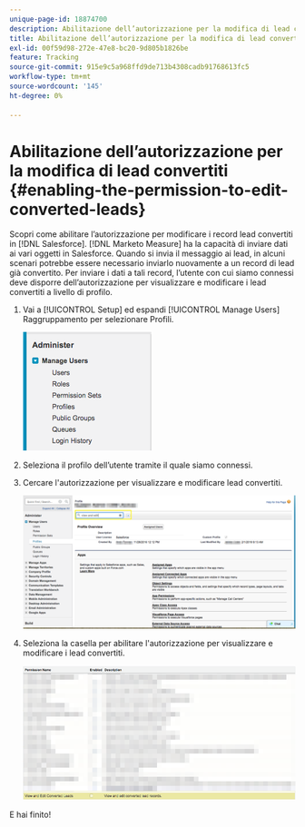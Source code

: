 ```yaml
---
unique-page-id: 18874700
description: Abilitazione dell’autorizzazione per la modifica di lead convertiti - [!DNL Marketo Measure]
title: Abilitazione dell’autorizzazione per la modifica di lead convertiti
exl-id: 00f59d98-272e-47e8-bc20-9d805b1826be
feature: Tracking
source-git-commit: 915e9c5a968ffd9de713b4308cadb91768613fc5
workflow-type: tm+mt
source-wordcount: '145'
ht-degree: 0%

---
```


# Abilitazione dell’autorizzazione per la modifica di lead convertiti {#enabling-the-permission-to-edit-converted-leads}

Scopri come abilitare l’autorizzazione per modificare i record lead convertiti in [!DNL Salesforce]. [!DNL Marketo Measure] ha la capacità di inviare dati ai vari oggetti in Salesforce. Quando si invia il messaggio ai lead, in alcuni scenari potrebbe essere necessario inviarlo nuovamente a un record di lead già convertito. Per inviare i dati a tali record, l’utente con cui siamo connessi deve disporre dell’autorizzazione per visualizzare e modificare i lead convertiti a livello di profilo.

1. Vai a [!UICONTROL Setup] ed espandi [!UICONTROL Manage Users] Raggruppamento per selezionare Profili.

   ![](assets/1-2.png)

1. Seleziona il profilo dell’utente tramite il quale siamo connessi.

1. Cercare l&#39;autorizzazione per visualizzare e modificare lead convertiti.

   ![](assets/2-1.png)

1. Seleziona la casella per abilitare l&#39;autorizzazione per visualizzare e modificare i lead convertiti.

   ![](assets/3-1.png)

E hai finito!
